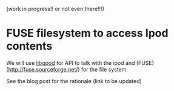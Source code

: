 (work in progress!! or not even there!!!)

FUSE filesystem to access Ipod contents
=======================================

We will use [libgpod](http://www.gtkpod.org/libgpod/) for API to talk with the
ipod and (FUSE)[http://fuse.sourceforge.net/) for the file system.

See the blog post for the rationale (link to be updated)